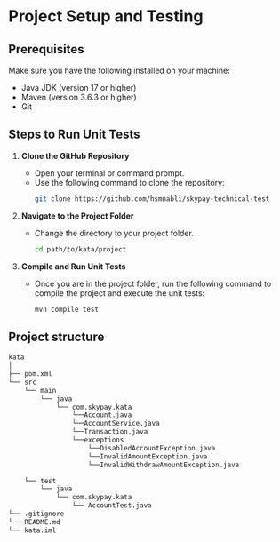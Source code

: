 # Project Setup and Testing
## Prerequisites

Make sure you have the following installed on your machine:
- Java JDK (version 17 or higher)
- Maven (version 3.6.3 or higher)
- Git

## Steps to Run Unit Tests

1. **Clone the GitHub Repository**
   - Open your terminal or command prompt.
   - Use the following command to clone the repository:
     ```bash
     git clone https://github.com/hsmnabli/skypay-technical-test
     ```

2. **Navigate to the Project Folder**
   - Change the directory to your project folder.
     ```bash
     cd path/to/kata/project
     ```

3. **Compile and Run Unit Tests**
   - Once you are in the project folder, run the following command to compile the project and execute the unit tests:
     ```bash
     mvn compile test
     ```
## Project structure
```bash
kata
│
├── pom.xml
└── src
	└── main
		└── java
			└── com.skypay.kata
				└──Account.java
				└──AccountService.java
				└──Transaction.java
				└──exceptions
					└──DisabledAccountException.java
					└──InvalidAmountException.java
					└──InvalidWithdrawAmountException.java

	└── test
		└── java
			└── com.skypay.kata
				└── AccountTest.java
└── .gitignore
└── README.md
└── kata.iml
```